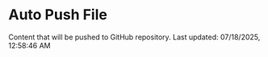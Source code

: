 # Auto Push File

Content that will be pushed to GitHub repository.
Last updated: 07/18/2025, 12:58:46 AM